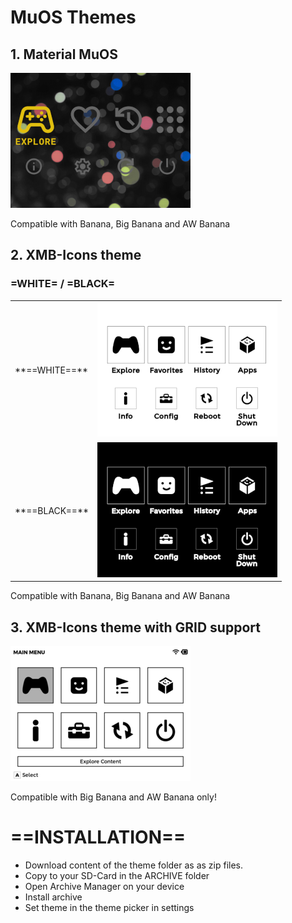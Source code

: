 # MuOS Themes

## 1. Material MuOS

![Material MuOS Screenshot](https://github.com/YoMama78/MuOS-Themes/blob/main/Material%20MuOS/preview.png?raw=true)

Compatible with Banana, Big Banana and AW Banana

## 2. XMB-Icons theme

### =WHITE= / =BLACK=
<table>
<tr><td>**==WHITE==**</td><td>
<img src="https://github.com/YoMama78/MuOS-Themes/blob/main/XMB-Icons_white/preview.png?raw=true"></td></tr>
<tr><td>**==BLACK==**</td><td>
<img src="https://github.com/YoMama78/MuOS-Themes/blob/main/XMB-Icons_black/preview.png?raw=true">
</td></tr>
</table>

Compatible with Banana, Big Banana and AW Banana

## 3. XMB-Icons theme with GRID support

![XMB-Like Icons theme screenshot](https://github.com/YoMama78/MuOS-Themes/blob/main/XMB-Icons_white%20GRID/preview.png?raw=true)

Compatible with Big Banana and AW Banana only!

# **==INSTALLATION==**

* Download content of the theme folder as as zip files.<br>
* Copy to your SD-Card in the ARCHIVE folder<br>
* Open Archive Manager on your device<br>
* Install archive<br>
* Set theme in the theme picker in settings<br>

